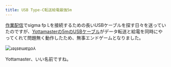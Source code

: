 ```yaml
---
title: USB Type-C転送給電最強5m
---
```

[作業配信](https://www.youtube.com/c/r7kamura)でsigma fp Lを接続するための長いUSBケーブルを探す日々を送っていたのですが、[Yottamasterの5mのUSBケーブル](https://www.amazon.co.jp/dp/B09Y1BY75P)がデータ転送と給電を同時にやってくれて問題無く動作したため、無事エンドゲームとなりました。

![](https://lh3.googleusercontent.com/fmIgw-OOTUc69LQUKvEngB498FyE1SKDd4udPCaKakJo8t8On0NaZDXERsPRWJSR1dFOUScTtYd6lIl8KPuk8_l3t2eCTwK6zu-aGhmEfiTJzaStEZrWrW4PgKpkqaXAxHrmwUJ0wLMOfSEJmDWiBQrZgO_Xnk3PXSy71QpDWhloH1MpKvIhpXmO7wucHA "ɹǝʇsɐɯɐʇʇo⅄")

Yottamaster、いい名前ですね。
